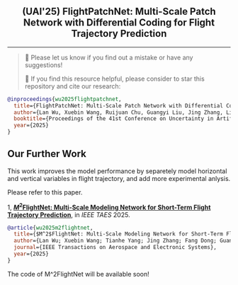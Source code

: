 <div align="center">
  <h2><b> (UAI'25) FlightPatchNet: Multi-Scale Patch Network with Differential Coding for Flight Trajectory Prediction </b></h2>
</div>

---
>
> 🙋 Please let us know if you find out a mistake or have any suggestions!
> 
> 🌟 If you find this resource helpful, please consider to star this repository and cite our research:

```bibtex
@inproceedings{wu2025flightpatchnet,
  title={FlightPatchNet: Multi-Scale Patch Network with Differential Coding for Flight Trajectory Prediction},
  author={Lan Wu, Xuebin Wang, Ruijuan Chu, Guangyi Liu, Jing Zhang, Linyu Wang},
  booktitle={Proceedings of the 41st Conference on Uncertainty in Artificial Intelligence},
  year={2025}
}
```

## Our Further Work
This work improves the model performance by separetely model horizontal and vertical variables in flight trajectory, and add more experimental anlysis.

Please refer to this paper.

1, [**$M^2$FlightNet: Multi-Scale Modeling Network for Short-Term Flight Trajectory Prediction**]([https://arxiv.org/abs/2502.15016](https://ieeexplore.ieee.org/document/11024155)), in *IEEE TAES* 2025.


```bibtex
@article{wu2025m2flightnet,
  title={$M^2$FlightNet: Multi-Scale Modeling Network for Short-Term Flight Trajectory Prediction},
  author={Lan Wu; Xuebin Wang; Tianhe Yang; Jing Zhang; Fang Dong; Guangyi Liu;Ruijuan Chu;Linyu Wang},
  journal={IEEE Transactions on Aerospace and Electronic Systems},
  year={2025}
}
```
The code of M^2FlightNet will be available soon!

